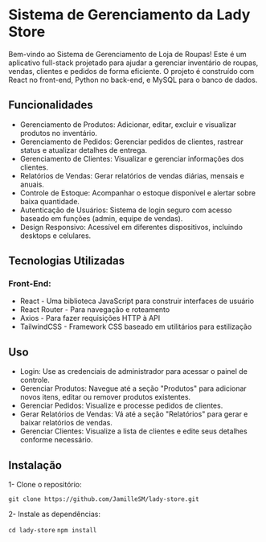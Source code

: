 # Sistema de Gerenciamento da Lady Store

Bem-vindo ao Sistema de Gerenciamento de Loja de Roupas! Este é um aplicativo full-stack projetado para ajudar a gerenciar inventário de roupas, vendas, clientes e pedidos de forma eficiente. O projeto é construído com React no front-end, Python no back-end, e MySQL para o banco de dados.

## Funcionalidades

- Gerenciamento de Produtos: Adicionar, editar, excluir e visualizar produtos no inventário.
- Gerenciamento de Pedidos: Gerenciar pedidos de clientes, rastrear status e atualizar detalhes de entrega.
- Gerenciamento de Clientes: Visualizar e gerenciar informações dos clientes.
- Relatórios de Vendas: Gerar relatórios de vendas diárias, mensais e anuais.
- Controle de Estoque: Acompanhar o estoque disponível e alertar sobre baixa quantidade.
- Autenticação de Usuários: Sistema de login seguro com acesso baseado em funções (admin, equipe de vendas).
- Design Responsivo: Acessível em diferentes dispositivos, incluindo desktops e celulares.

## Tecnologias Utilizadas

### Front-End:

- React - Uma biblioteca JavaScript para construir interfaces de usuário
- React Router - Para navegação e roteamento
- Axios - Para fazer requisições HTTP à API
- TailwindCSS - Framework CSS baseado em utilitários para estilização

## Uso

- Login: Use as credenciais de administrador para acessar o painel de controle.
- Gerenciar Produtos: Navegue até a seção "Produtos" para adicionar novos itens, editar ou remover produtos existentes.
- Gerenciar Pedidos: Visualize e processe pedidos de clientes.
- Gerar Relatórios de Vendas: Vá até a seção "Relatórios" para gerar e baixar relatórios de vendas.
- Gerenciar Clientes: Visualize a lista de clientes e edite seus detalhes conforme necessário.

## Instalação

1- Clone o repositório:

`git clone https://github.com/JamilleSM/lady-store.git`

2- Instale as dependências:

`cd lady-store`
`npm install`
